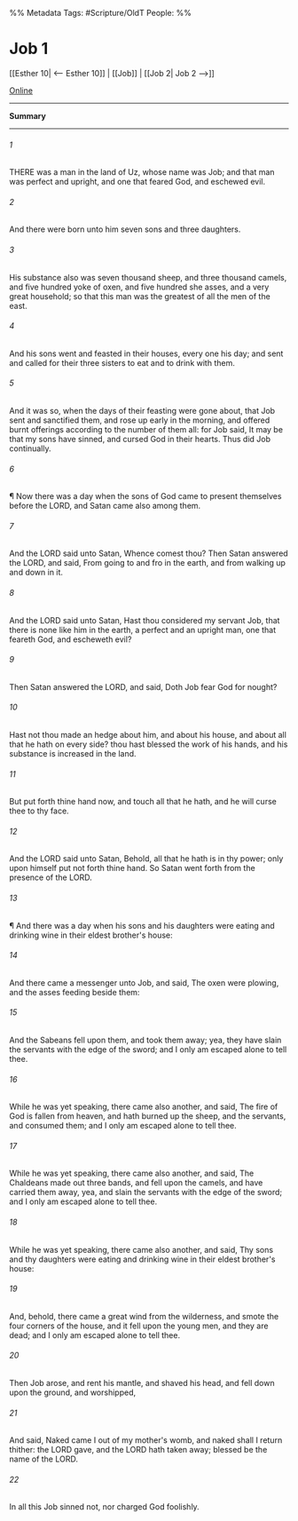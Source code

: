 

%% Metadata
Tags: #Scripture/OldT
People: 
%%
# Job 1
[[Esther 10| <-- Esther 10]] | [[Job]] | [[Job 2| Job 2 -->]]

[Online](https://churchofjesuschrist.org/study/scriptures/ot/job/1?lang=eng)

---
__Summary__



---

###### 1
THERE was a man in the land of Uz, whose name was Job; and that man was perfect and upright, and one that feared God, and eschewed evil.
###### 2
And there were born unto him seven sons and three daughters.
###### 3
His substance also was seven thousand sheep, and three thousand camels, and five hundred yoke of oxen, and five hundred she asses, and a very great household; so that this man was the greatest of all the men of the east.
###### 4
And his sons went and feasted in their houses, every one his day; and sent and called for their three sisters to eat and to drink with them.
###### 5
And it was so, when the days of their feasting were gone about, that Job sent and sanctified them, and rose up early in the morning, and offered burnt offerings according to the number of them all: for Job said, It may be that my sons have sinned, and cursed God in their hearts.  Thus did Job continually.
###### 6
¶ Now there was a day when the sons of God came to present themselves before the LORD, and Satan came also among them.
###### 7
And the LORD said unto Satan, Whence comest thou?  Then Satan answered the LORD, and said, From going to and fro in the earth, and from walking up and down in it.
###### 8
And the LORD said unto Satan, Hast thou considered my servant Job, that there is none like him in the earth, a perfect and an upright man, one that feareth God, and escheweth evil?
###### 9
Then Satan answered the LORD, and said, Doth Job fear God for nought?
###### 10
Hast not thou made an hedge about him, and about his house, and about all that he hath on every side?  thou hast blessed the work of his hands, and his substance is increased in the land.
###### 11
But put forth thine hand now, and touch all that he hath, and he will curse thee to thy face.
###### 12
And the LORD said unto Satan, Behold, all that he hath is in thy power; only upon himself put not forth thine hand.  So Satan went forth from the presence of the LORD.
###### 13
¶ And there was a day when his sons and his daughters were eating and drinking wine in their eldest brother's house:
###### 14
And there came a messenger unto Job, and said, The oxen were plowing, and the asses feeding beside them:
###### 15
And the Sabeans fell upon them, and took them away; yea, they have slain the servants with the edge of the sword; and I only am escaped alone to tell thee.
###### 16
While he was yet speaking, there came also another, and said, The fire of God is fallen from heaven, and hath burned up the sheep, and the servants, and consumed them; and I only am escaped alone to tell thee.
###### 17
While he was yet speaking, there came also another, and said, The Chaldeans made out three bands, and fell upon the camels, and have carried them away, yea, and slain the servants with the edge of the sword; and I only am escaped alone to tell thee.
###### 18
While he was yet speaking, there came also another, and said, Thy sons and thy daughters were eating and drinking wine in their eldest brother's house:
###### 19
And, behold, there came a great wind from the wilderness, and smote the four corners of the house, and it fell upon the young men, and they are dead; and I only am escaped alone to tell thee.
###### 20
Then Job arose, and rent his mantle, and shaved his head, and fell down upon the ground, and worshipped,
###### 21
And said, Naked came I out of my mother's womb, and naked shall I return thither: the LORD gave, and the LORD hath taken away; blessed be the name of the LORD.
###### 22
In all this Job sinned not, nor charged God foolishly.



